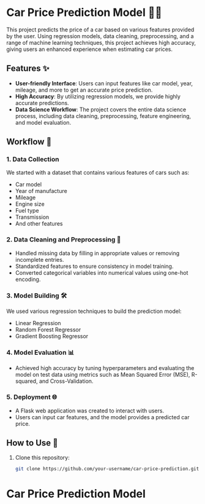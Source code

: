 # Car Price Prediction Model 🚗💸

This project predicts the price of a car based on various features provided by the user. Using regression models, data cleaning, preprocessing, and a range of machine learning techniques, this project achieves high accuracy, giving users an enhanced experience when estimating car prices.

## Features ✨
- **User-friendly Interface**: Users can input features like car model, year, mileage, and more to get an accurate price prediction.
- **High Accuracy**: By utilizing regression models, we provide highly accurate predictions.
- **Data Science Workflow**: The project covers the entire data science process, including data cleaning, preprocessing, feature engineering, and model evaluation.

## Workflow 🔄

### 1. Data Collection
We started with a dataset that contains various features of cars such as:
- Car model
- Year of manufacture
- Mileage
- Engine size
- Fuel type
- Transmission
- And other features

### 2. Data Cleaning and Preprocessing 🧹
- Handled missing data by filling in appropriate values or removing incomplete entries.
- Standardized features to ensure consistency in model training.
- Converted categorical variables into numerical values using one-hot encoding.

### 3. Model Building 🛠️
We used various regression techniques to build the prediction model:
- Linear Regression
- Random Forest Regressor
- Gradient Boosting Regressor

### 4. Model Evaluation 📊
- Achieved high accuracy by tuning hyperparameters and evaluating the model on test data using metrics such as Mean Squared Error (MSE), R-squared, and Cross-Validation.

### 5. Deployment 🌐
- A Flask web application was created to interact with users.
- Users can input car features, and the model provides a predicted car price.

## How to Use 🚀
1. Clone this repository:
   ```bash
   git clone https://github.com/your-username/car-price-prediction.git
<h1>Car Price Prediction Model</h1>
